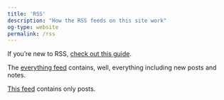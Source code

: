 ```yaml
---
title: 'RSS'
description: "How the RSS feeds on this site work"
og-type: website
permalink: /rss
---
```


If you’re new to RSS, [check out this guide](https://derekkedziora.com/blog/rss-guide).


The [everything feed](/feed.xml) contains, well, everything including new posts and notes. 

[This feed](/feed/essays.xml) contains only posts. 